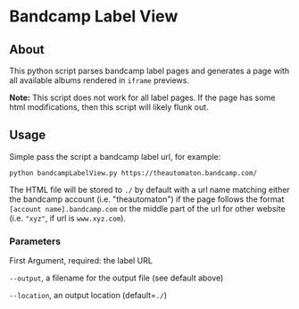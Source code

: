 # Bandcamp Label View
## About
This python script parses bandcamp label pages and generates a page with all available albums rendered in `iframe` previews.

**Note:** This script does not work for all label pages. If the page has some html modifications, then this script will likely flunk out.

## Usage
Simple pass the script a bandcamp label url, for example:

```
python bandcampLabelView.py https://theautomaton.bandcamp.com/
```

The HTML file will be stored to `./` by default with a url name matching either the bandcamp account (i.e. "theautomaton") if the page follows the format `[account name].bandcamp.com` or the middle part of the url for other website (i.e. `"xyz"`, if url is `www.xyz.com`).

### Parameters
First Argument, required: the label URL

`--output`, a filename for the output file (see default above)

`--location`, an output location (default=`./`)